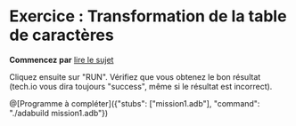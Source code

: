# Exercice : Transformation de la table de caractères

**Commencez par** [lire le sujet](http://wwwperso.insa-toulouse.fr/~lebotlan/Y/Ada-S2/exo-carac.html)

Cliquez ensuite sur "RUN".
Vérifiez que vous obtenez le bon résultat (tech.io vous dira toujours "success", même si le résultat est incorrect).

@[Programme à compléter]({"stubs": ["mission1.adb"], "command": "./adabuild mission1.adb"})
